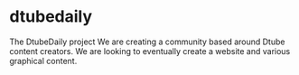 # dtubedaily
The DtubeDaily project
We are creating a community based around Dtube content creators. We are looking to eventually create a website and various graphical content.
